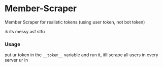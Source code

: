 # Member-Scraper
Member Scraper for realistic tokens (using user token, not bot token)

ik its messy asf stfu

### Usage

put ur token in the `__token__` variable and run it, itll scrape all users in every server ur in
